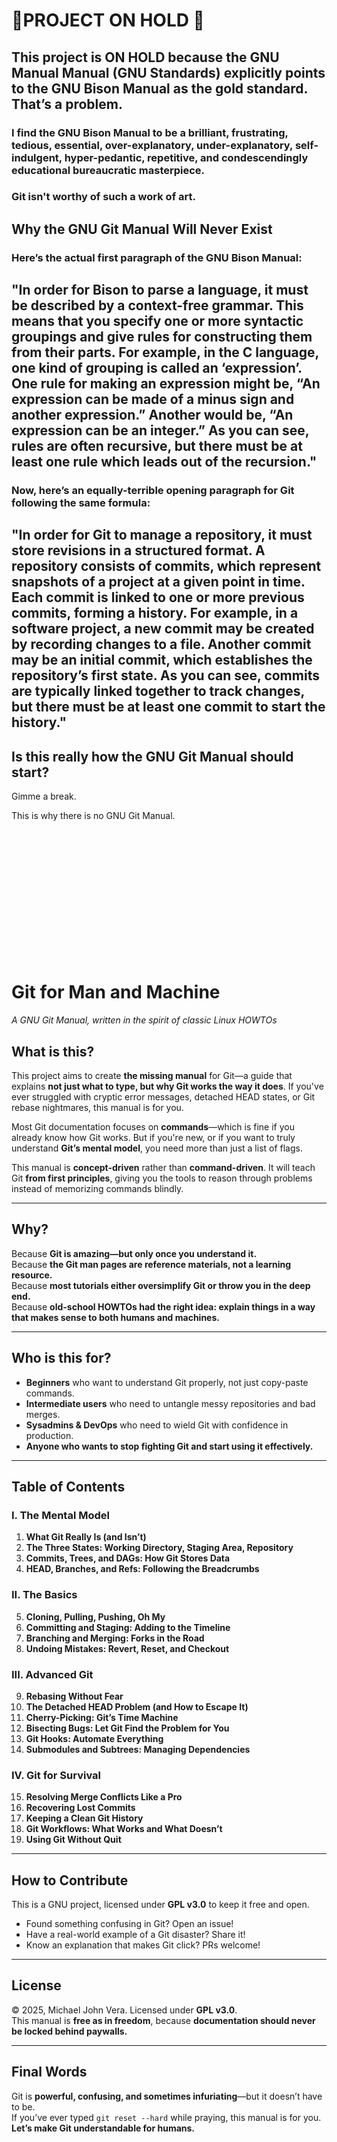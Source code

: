  <h1>🚨PROJECT ON HOLD 🚨</h1>
<h2>This project is ON HOLD because the GNU Manual Manual (GNU Standards) explicitly points to the GNU Bison Manual as the gold standard. That’s a problem.</h2>

<h3>I find the GNU Bison Manual to be a brilliant, frustrating, tedious, essential, over-explanatory, under-explanatory, self-indulgent, hyper-pedantic, repetitive, and condescendingly educational bureaucratic masterpiece.</h3>

<h3>Git isn't worthy of such a work of art.</h3>



<h2>Why the GNU Git Manual Will Never Exist</h2>
<h3>Here’s the actual first paragraph of the GNU Bison Manual:</h3>

<h2>"In order for Bison to parse a language, it must be described by a context-free grammar. This means that you specify one or more syntactic groupings and give rules for constructing them from their parts. For example, in the C language, one kind of grouping is called an ‘expression’. One rule for making an expression might be, “An expression can be made of a minus sign and another expression.” Another would be, “An expression can be an integer.” As you can see, rules are often recursive, but there must be at least one rule which leads out of the recursion."</h2>

<h3>Now, here’s an <b>equally-terrible</b> opening paragraph for Git following the same formula:</h3>

<h2>"In order for Git to manage a repository, it must store revisions in a structured format. A repository consists of commits, which represent snapshots of a project at a given point in time. Each commit is linked to one or more previous commits, forming a history. For example, in a software project, a new commit may be created by recording changes to a file. Another commit may be an initial commit, which establishes the repository’s first state. As you can see, commits are typically linked together to track changes, but there must be at least one commit to start the history."</h2>

<h2>Is this really how the GNU Git Manual should start?</h2>

Gimme a break.

This is why there is no GNU Git Manual.

<br><br><br><br><br><br><br><br><br><br><br><br>




# Git for Man and Machine
*A GNU Git Manual, written in the spirit of classic Linux HOWTOs*

## What is this?
This project aims to create **the missing manual** for Git—a guide that explains **not just what to type, but why Git works the way it does**. If you've ever struggled with cryptic error messages, detached HEAD states, or Git rebase nightmares, this manual is for you.

Most Git documentation focuses on **commands**—which is fine if you already know how Git works. But if you're new, or if you want to truly understand **Git’s mental model**, you need more than just a list of flags.  

This manual is **concept-driven** rather than **command-driven**. It will teach Git **from first principles**, giving you the tools to reason through problems instead of memorizing commands blindly.

---

## Why?
Because **Git is amazing—but only once you understand it.**  
Because **the Git man pages are reference materials, not a learning resource.**  
Because **most tutorials either oversimplify Git or throw you in the deep end.**  
Because **old-school HOWTOs had the right idea: explain things in a way that makes sense to both humans and machines.**

---

## Who is this for?
- **Beginners** who want to understand Git properly, not just copy-paste commands.  
- **Intermediate users** who need to untangle messy repositories and bad merges.  
- **Sysadmins & DevOps** who need to wield Git with confidence in production.  
- **Anyone who wants to stop fighting Git and start using it effectively.**  

---

## Table of Contents

### I. The Mental Model
1. **What Git Really Is (and Isn’t)**
2. **The Three States: Working Directory, Staging Area, Repository**
3. **Commits, Trees, and DAGs: How Git Stores Data**
4. **HEAD, Branches, and Refs: Following the Breadcrumbs**

### II. The Basics
5. **Cloning, Pulling, Pushing, Oh My**
6. **Committing and Staging: Adding to the Timeline**
7. **Branching and Merging: Forks in the Road**
8. **Undoing Mistakes: Revert, Reset, and Checkout**

### III. Advanced Git
9. **Rebasing Without Fear**
10. **The Detached HEAD Problem (and How to Escape It)**
11. **Cherry-Picking: Git’s Time Machine**
12. **Bisecting Bugs: Let Git Find the Problem for You**
13. **Git Hooks: Automate Everything**
14. **Submodules and Subtrees: Managing Dependencies**

### IV. Git for Survival
15. **Resolving Merge Conflicts Like a Pro**
16. **Recovering Lost Commits**
17. **Keeping a Clean Git History**
18. **Git Workflows: What Works and What Doesn’t**
19. **Using Git Without Quit**

---

## How to Contribute
This is a GNU project, licensed under **GPL v3.0** to keep it free and open.  

- Found something confusing in Git? Open an issue!  
- Have a real-world example of a Git disaster? Share it!  
- Know an explanation that makes Git click? PRs welcome!  

---

## License
© 2025, Michael John Vera. Licensed under **GPL v3.0**.  
This manual is **free as in freedom**, because **documentation should never be locked behind paywalls.**  

---

## Final Words
Git is **powerful, confusing, and sometimes infuriating**—but it doesn’t have to be.  
If you’ve ever typed `git reset --hard` while praying, this manual is for you.  
**Let’s make Git understandable for humans.**  
